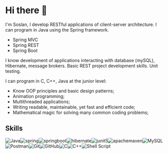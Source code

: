 # Hi there 👋
I'm Soslan, I develop RESTful applications of client-server architecture.
I can program in Java using the Spring framework.
* Spring MVC
* Spring REST
* Spring Boot

I know development of applications interacting with database (mySQL), Hibernate, message brokers.
Basic REST project development skills.
Unit testing.

I can program in C, C++, Java at the junior level:

* Know OOP principles and basic design patterns;
* Animation programming;
* Multithreaded applications;
* Writing readable, maintainable, yet fast and efficient code;
* Mathematical magic for solving many common coding problems;

## Skills
<img alt="Java" src="https://img.shields.io/badge/java-%23ED8B00.svg?style=for-the-badge&logo=java&logoColor=whit`e"><img alt="spring" src="https://img.shields.io/badge/spring-%2200f.svg?style=for-the-badge&logo=spring&logoColor=white"><img alt="springboot" src="https://img.shields.io/badge/spring%20boot-%2200f.svg?style=for-the-badge&logo=springboot&logoColor=white"><img alt="hibernate" src="https://img.shields.io/badge/hibernate-59666C.svg?style=for-the-badge&logo=hibernate&logoColor=white"><img alt="junit5" src="https://img.shields.io/badge/JUnit5-25A162.svg?style=for-the-badge&logo=JUnit5&logoColor=white"><img alt="apachemaven" src="https://img.shields.io/badge/apache%20maven-C71A36.svg?style=for-the-badge&logo=apachemaven&logoColor=white"><img alt="MySQL" src="https://img.shields.io/badge/mysql-%2300f.svg?style=for-the-badge&logo=mysql&logoColor=white"><img alt="Postman" src="https://img.shields.io/badge/Postman-FF6C37.svg?style=for-the-badge&logo=Postman&logoColor=white"><img alt="Git" src="https://img.shields.io/badge/git-%23F05033.svg?style=for-the-badge&logo=git&logoColor=white"><img alt="GitHub" src="https://img.shields.io/badge/github-%23121011.svg?style=for-the-badge&logo=github&logoColor=white"><img alt="C" src="https://img.shields.io/badge/c-%2300599C.svg?style=for-the-badge&logo=c&logoColor=white"/><img alt="C++" src="https://img.shields.io/badge/c++-%2300599C.svg?style=for-the-badge&logo=c%2B%2B&logoColor=white"/><img alt="Shell Script" src="https://img.shields.io/badge/shell_script-%23121011.svg?style=for-the-badge&logo=gnu-bash&logoColor=white">

<!--
**fldelena/fldelena** is a ✨ _special_ ✨ repository because its `README.md` (this file) appears on your GitHub profile.

Here are some ideas to get you started:

- 🔭 I’m currently working on ...
- 🌱 I’m currently learning ...
- 👯 I’m looking to collaborate on ...
- 🤔 I’m looking for help with ...
- 💬 Ask me about ...
- 📫 How to reach me: ...
- 😄 Pronouns: ...
- ⚡ Fun fact: ...
-->

